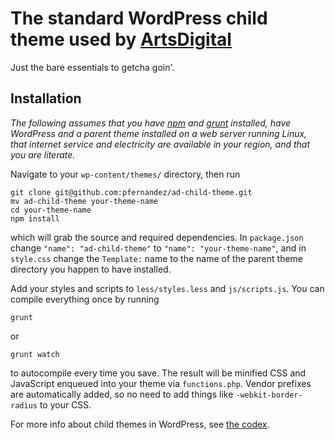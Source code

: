 # The standard WordPress child theme used by [ArtsDigital](http://artsdigital.co)

Just the bare essentials to getcha goin'.

## Installation

*The following assumes that you have [npm](https://www.npmjs.com) and [grunt](http://gruntjs.com) installed, have WordPress and a parent theme installed on a web server running Linux, that internet service and electricity are available in your region, and that you are literate.*

Navigate to your `wp-content/themes/` directory, then run

    git clone git@github.com:pfernandez/ad-child-theme.git
    mv ad-child-theme your-theme-name
    cd your-theme-name
    npm install

which will grab the source and required dependencies. In `package.json` change `"name": "ad-child-theme"` to `"name": "your-theme-name"`, and in `style.css` change the `Template:` name to the name of the parent theme directory you happen to have installed.

Add your styles and scripts to `less/styles.less` and `js/scripts.js`. You can compile everything once by running

    grunt

or

    grunt watch

to autocompile every time you save. The result will be minified CSS and JavaScript enqueued into your theme via `functions.php`. Vendor prefixes are automatically added, so no need to add things like `-webkit-border-radius` to your CSS.

For more info about child themes in WordPress, see [the codex](http://codex.wordpress.org/Child_Themes).

